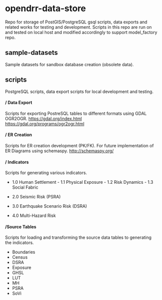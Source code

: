 # opendrr-data-store
Repo for storage of PostGIS/PostgreSQL gsql scripts, data exports and related works for testing and development.  Scripts in this repo are run on and tested on local host and modified accordingly to support model_factory repo.

## sample-datasets
Sample datasets for sandbox database creation (obsolete data).

## scripts
PostgreSQL scripts, data export scripts for local development and testing.

#### / Data Export
Scripts for exporting PostreSQL tables to different formats using GDAL OGR2OGR.
https://gdal.org/index.html
https://gdal.org/programs/ogr2ogr.html

#### / ER Creation
Scripts for ER creation development (PK/FK).  For future implementation of ER Diagrams using schemaspy.
http://schemaspy.org/

#### / Indicators
Scripts for generating various indicators.<br>

 - 1.0 Human Settlement
        - 1.1 Physical Exposure
        - 1.2 Risk Dynamics
        - 1.3 Social Fabric
	 
 - 2.0 Seismic Risk (PSRA)

 - 3.0 Earthquake Scenario Risk (DSRA)

 - 4.0 Multi-Hazard Risk

#### /Source Tables
Scripts for loading and transforming the source data tables to generating the indicators.

 - Boundaries
 - Census
 - DSRA
 - Exposure
 - GHSL
 - LUT
 - MH
 - PSRA
 - SoVi
